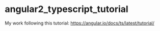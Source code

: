 # angular2_typescript_tutorial
My work following this tutorial: https://angular.io/docs/ts/latest/tutorial/
